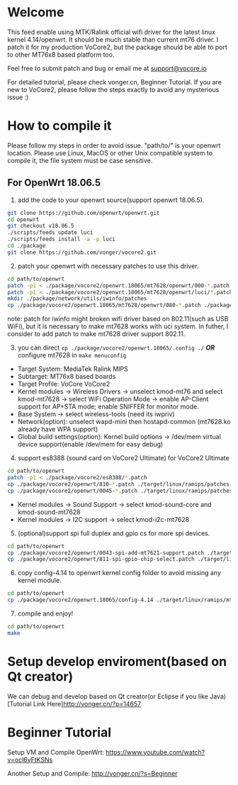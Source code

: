 # Welcome

This feed enable using MTK/Ralink official wifi driver for the latest linux kernel 4.14/openwrt. It should be much stable than current mt76 driver. I patch it for my production VoCore2, but the package should be able to port to other MT76x8 based platform too.

Feel free to submit patch and bug or email me at support@vocore.io 

For detailed tutorial, please check vonger.cn, Beginner Tutorial. If you are new to VoCore2, please follow the steps exactly to avoid any mysterious issue :)


# How to compile it

Please follow my steps in order to avoid issue. "path/to/" is your openwrt location.
Please use Linux, MacOS or other Unix compatible system to compile it, the file system must be case sensitive. 

## For OpenWrt 18.06.5 

1. add the code to your openwrt source(support openwrt 18.06.5).

  ```sh
git clone https://github.com/openwrt/openwrt.git
cd openwrt
git checkout v18.06.5
./scripts/feeds update luci
./scripts/feeds install -a -p luci
cd ./package
git clone https://github.com/vonger/vocore2.git
  ```

2. patch your openwrt with necessary patches to use this driver.

  ```sh
cd path/to/openwrt
patch -p1 < ./package/vocore2/openwrt.18065/mt7628/openwrt/000-*.patch
patch -p1 < ./package/vocore2/openwrt.18065/mt7628/openwrt/luci/*.patch
mkdir ./package/network/utils/iwinfo/patches
cp ./package/vocore2/openwrt.18065/mt7628/openwrt/080-*.patch ./package/network/utils/iwinfo/patches
  ```
  
  note: patch for iwinfo might broken wifi driver based on 802.11(such as USB WiFi), but it is necessary to make mt7628 works with uci system. In futher, I consider to add patch to make mt7628 driver support 802.11.


3. you can direct `cp ./package/vocore2/openwrt.18065/.config ./` ***OR*** configure mt7628 in `make menuconfig`

  - Target System: MediaTek Ralink MIPS
  - Subtarget: MT76x8 based boards
  - Target Profile: VoCore VoCore2
  - Kernel modules -> Wireless Drivers -> unselect kmod-mt76 and select kmod-mt7628 -> select WiFi Operation Mode -> enable AP-Client support for AP+STA mode; enable SNIFFER for monitor mode.
  - Base System -> select wireless-tools (need its iwpriv)
  - Network(option): unselect wapd-mini then hostapd-common (mt7628.ko already have WPA support)
  - Global build settings(option): Kernel build options -> /dev/mem virtual device support(enable /dev/mem for easy debug)

4. support es8388 (sound card on VoCore2 Ultimate) for VoCore2 Ultimate

  ```sh
cd path/to/openwrt
patch -p1 < ./package/vocore2/es8388/*.patch
cp ./package/vocore2/openwrt/810-*.patch ./target/linux/ramips/patches-4.14
cp ./package/vocore2/openwrt/0045-*.patch ./target/linux/ramips/patches-4.14
  ```
  
  - Kernel modules -> Sound Support -> select kmod-sound-core and kmod-sound-mt7628
  - Kernel modules -> I2C support -> select kmod-i2c-mt7628

5. (optional)support spi full duplex and gpio cs for more spi devices.

  ```sh
cd path/to/openwrt
cp ./package/vocore2/openwrt/0043-spi-add-mt7621-support.patch ./target/linux/ramips/patches-4.14
cp ./package/vocore2/openwrt/811-spi-gpio-chip-select.patch ./target/linux/ramips/patches-4.14
  ```

6. copy config-4.14 to openwrt kernel config folder to avoid missing any kernel module.

  ```sh
cd path/to/openwrt
cp ./package/vocore2/openwrt.18065/config-4.14 ./target/linux/ramips/mt76x8/
  ```

7. compile and enjoy!

  ```sh
cd path/to/openwrt
make
  ```

# Setup develop enviroment(based on Qt creator)

We can debug and develop based on Qt creator(or Eclipse if you like Java)
[Tutorial Link Here]http://vonger.cn/?p=14657

# Beginner Tutorial

Setup VM and Compile OpenWrt: https://www.youtube.com/watch?v=ocl6yFtKSNs

Another Setup and Compile: http://vonger.cn/?s=Beginner
